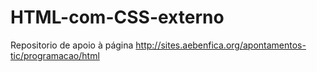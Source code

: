 # HTML-com-CSS-externo
Repositorio de apoio à página http://sites.aebenfica.org/apontamentos-tic/programacao/html

